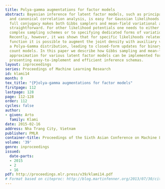 ```yaml
---
title: Polya-gamma augmentations for factor models
abstract: Bayesian inference for latent factor models, such as principal component
  and canonical correlation analysis, is easy for Gaussian likelihoods. In particular,
  full conjugacy makes both Gibbs samplers and mean-field variational approximations
  straightforward. For other likelihood potentials one needs to either resort to more
  complex sampling schemes or to specifying dedicated forms of variational lower bounds.
  Recently, however, it was shown that for specific likelihoods related to the logistic
  function it is possible to augment the joint density with auxiliary variables following
  a Polya-Gamma distribution, leading to closed-form updates for binary and over-dispersed
  count models. In this paper we describe how Gibbs sampling and mean-field variational
  approximation for various latent factor models can be implemented for these cases,
  presenting easy-to-implement and efficient inference schemas.
layout: inproceedings
series: Proceedings of Machine Learning Research
id: klami14
month: 0
tex_title: "{P}olya-gamma augmentations for factor models"
firstpage: 112
lastpage: 128
page: 112-128
order: 112
cycles: false
author:
- given: Arto
  family: Klami
date: 2015-02-16
address: Nha Trang City, Vietnam
publisher: PMLR
container-title: Proceedings of the Sixth Asian Conference on Machine Learning
volume: '39'
genre: inproceedings
issued:
  date-parts:
  - 2015
  - 2
  - 16
pdf: http://proceedings.mlr.press/v39/klami14.pdf
# Format based on citeproc: http://blog.martinfenner.org/2013/07/30/citeproc-yaml-for-bibliographies/
---
```

